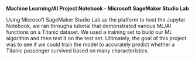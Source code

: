**Machine Learning/AI Project Notebook - Microsoft SageMaker Studio Lab**

Using Microsoft SageMaker Studio Lab as the platform to host the Jupyter Notebook, we ran througha tutorial that demonstrated various ML/AI functions on a Titanic dataset. We used a training set to build our ML algorithm and then test it on the test set. Ultimately, the goal of this project was to see if we could train the model to accurately predict whether a Titanic passenger survived based on many characteristics.
